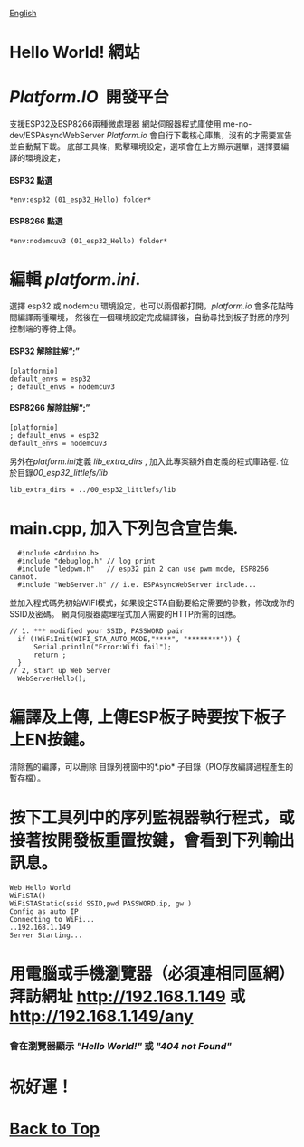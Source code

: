 [English](./README.md)
# Hello World! 網站
# *Platform.IO*  開發平台
 支援ESP32及ESP8266兩種微處理器
 網站伺服器程式庫使用 me-no-dev/ESPAsyncWebServer
 *Platform.io* 會自行下載核心庫集，沒有的才需要宣告並自動幫下載。
 底部工具條，點擊環境設定，選項會在上方顯示選單，選擇要編譯的環境設定，
#### ESP32 點選
```
*env:esp32 (01_esp32_Hello) folder*
```
#### ESP8266 點選
```
*env:nodemcuv3 (01_esp32_Hello) folder*
```
# 編輯 *platform.ini*.
 選擇 esp32 或 nodemcu 環境設定，也可以兩個都打開，*platform.io* 會多花點時間編譯兩種環境，
 然後在一個環境設定完成編譯後，自動尋找到板子對應的序列控制端的等待上傳。
#### ESP32 解除註解“;”
```
[platformio]
default_envs = esp32
; default_envs = nodemcuv3
```
#### ESP8266 解除註解“;”
```
[platformio]
; default_envs = esp32
default_envs = nodemcuv3
```
 另外在*platform.ini*定義 *lib_extra_dirs*  , 加入此專案額外自定義的程式庫路徑.
 位於目錄*00_esp32_littlefs/lib*

```
lib_extra_dirs = ../00_esp32_littlefs/lib
```
# main.cpp, 加入下列包含宣告集.
```
  #include <Arduino.h> 
  #include "debuglog.h" // log print
  #include "ledpwm.h"   // esp32 pin 2 can use pwm mode, ESP8266 cannot.
  #include "WebServer.h" // i.e. ESPAsyncWebServer include...
```

 並加入程式碼先初始WIFI模式，如果設定STA自動要給定需要的參數，修改成你的SSID及密碼。
 網頁伺服器處理程式加入需要的HTTP所需的回應。
```
// 1. *** modified your SSID, PASSWORD pair 
  if (!WiFiInit(WIFI_STA_AUTO_MODE,"****", "********")) {
      Serial.println("Error:Wifi fail");
      return ;
  } 
// 2, start up Web Server
  WebServerHello();
```
# 編譯及上傳, 上傳ESP板子時要按下板子上EN按鍵。
  清除舊的編譯，可以刪除 目錄列視窗中的*.pio* 子目錄（PIO存放編譯過程產生的暫存檔）。

# 按下工具列中的序列監視器執行程式，或接著按開發板重置按鍵，會看到下列輸出訊息。
```
Web Hello World
WiFiSTA() 
WiFiSTAStatic(ssid SSID,pwd PASSWORD,ip, gw ) 
Config as auto IP
Connecting to WiFi...
..192.168.1.149
Server Starting...
```
# 用電腦或手機瀏覽器（必須連相同區網）拜訪網址 http://192.168.1.149 或 http://192.168.1.149/any

### 會在瀏覽器顯示 *"Hello World!"* 或 *"404 not Found"*

# 祝好運！

# [Back to Top](../讀我.md)